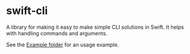 # swift-cli

A library for making it easy to make simple CLI solutions in Swift. It helps with handling commands and arguments.

See the [Example folder](Example) for an usage example.
